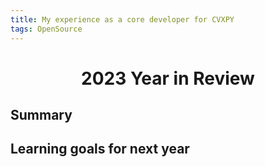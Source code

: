 ```yaml
---
title: My experience as a core developer for CVXPY
tags: OpenSource
---
```


<h1 align="center">
2023 Year in Review
</h1>

<h2 id="summary">Summary</h2>

<h2 id="things-want">Learning goals for next year</h2>
